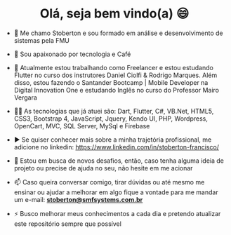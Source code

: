### 

<h1 align="center">Olá, seja bem vindo(a) 😄</h1>

- 🔭 Me chamo Stoberton e sou formado em análise e desenvolvimento de sistemas pela FMU

- 👋 Sou apaixonado por tecnologia e Café

- 🔭 Atualmente estou trabalhando como Freelancer e estou estudando Flutter no curso dos instrutores Daniel Ciolfi & Rodrigo Marques. Além disso, estou fazendo o Santander               Bootcamp | Mobile Developer na Digital Innovation One e estudando Inglês no curso do Professor Mairo Vergara

- 👨‍💻 As tecnologias que já atuei são: Dart, Flutter, C#, VB.Net, HTML5, CSS3, Bootstrap 4, JavaScript, Jquery, Kendo UI, PHP, Wordpress, OpenCart, MVC, SQL Server, MySql e Firebase

- ▶️  Se quiser conhecer mais sobre a minha trajetória profissional, me adicione no linkedin:
      https://www.linkedin.com/in/stoberton-francisco/

- 💬 Estou em busca de novos desafios, então, caso tenha alguma ideia de projeto ou precise de ajuda no seu, não hesite em me acionar

- 📫 Caso queira conversar comigo, tirar dúvidas ou até mesmo me ensinar ou ajudar a melhorar em algo fique a vontade para me mandar um e-mail: **stoberton@smfsystems.com.br**

- ⚡ Busco melhorar meus conhecimentos a cada dia e pretendo atualizar este repositório sempre que possível  
